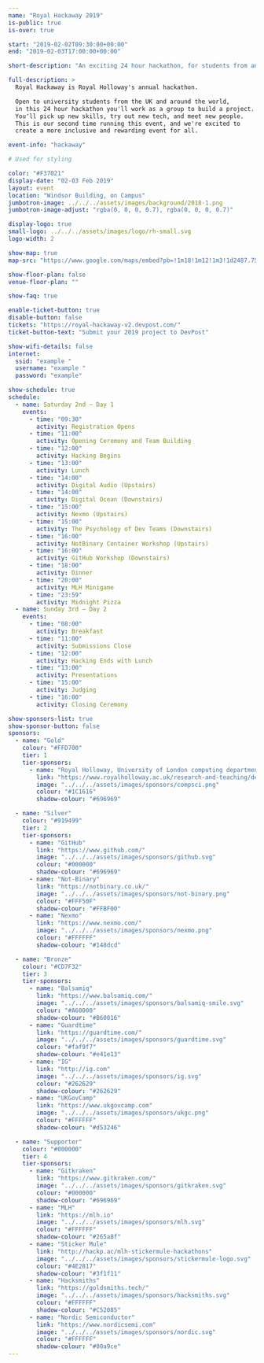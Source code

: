 ```yaml
---
name: "Royal Hackaway 2019"
is-public: true
is-over: true

start: "2019-02-02T09:30:00+00:00"
end: "2019-02-03T17:00:00+00:00"

short-description: "An exciting 24 hour hackathon, for students from any university."

full-description: >
  Royal Hackaway is Royal Holloway's annual hackathon.

  Open to university students from the UK and around the world,
  in this 24 hour hackathon you'll work as a group to build a project.
  You'll pick up new skills, try out new tech, and meet new people.
  This is our second time running this event, and we're excited to
  create a more inclusive and rewarding event for all.

event-info: "hackaway"

# Used for styling

color: "#F37021"
display-date: "02-03 Feb 2019"
layout: event
location: "Windsor Building, on Campus"
jumbotron-image: ../../../assets/images/background/2018-1.png
jumbotron-image-adjust: "rgba(0, 0, 0, 0.7), rgba(0, 0, 0, 0.7)"

display-logo: true
small-logo: ../../../assets/images/logo/rh-small.svg
logo-width: 2

show-map: true
map-src: "https://www.google.com/maps/embed?pb=!1m18!1m12!1m3!1d2487.759701888386!2d-0.5680310838687079!3d51.42584067962183!2m3!1f0!2f0!3f0!3m2!1i1024!2i768!4f13.1!3m3!1m2!1s0x487679fe3dce3113%3A0x47f0f448b19730a3!2sWindsor+Building!5e0!3m2!1sen!2suk!4v1546448505106"

show-floor-plan: false
venue-floor-plan: ""

show-faq: true

enable-ticket-button: true
disable-button: false
tickets: "https://royal-hackaway-v2.devpost.com/"
ticket-button-text: "Submit your 2019 project to DevPost"

show-wifi-details: false
internet:
  ssid: "example "
  username: "example "
  password: "example"

show-schedule: true
schedule:
  - name: Saturday 2nd — Day 1
    events:
      - time: "09:30"
        activity: Registration Opens
      - time: "11:00"
        activity: Opening Ceremony and Team Building
      - time: "12:00"
        activity: Hacking Begins
      - time: "13:00"
        activity: Lunch
      - time: "14:00"
        activity: Digital Audio (Upstairs)
      - time: "14:00"
        activity: Digital Ocean (Downstairs)
      - time: "15:00"
        activity: Nexmo (Upstairs)
      - time: "15:00"
        activity: The Psychology of Dev Teams (Downstairs)
      - time: "16:00"
        activity: NotBinary Container Workshop (Upstairs)
      - time: "16:00"
        activity: GitHub Workshop (Downstairs)
      - time: "18:00"
        activity: Dinner
      - time: "20:00"
        activity: MLH Minigame
      - time: "23:59"
        activity: Midnight Pizza
  - name: Sunday 3rd — Day 2
    events:
      - time: "08:00"
        activity: Breakfast
      - time: "11:00"
        activity: Submissions Close
      - time: "12:00"
        activity: Hacking Ends with Lunch
      - time: "13:00"
        activity: Presentations
      - time: "15:00"
        activity: Judging
      - time: "16:00"
        activity: Closing Ceremony

show-sponsors-list: true
show-sponsor-button: false
sponsors:
  - name: "Gold"
    colour: "#FFD700"
    tier: 1
    tier-sponsors:
      - name: "Royal Holloway, University of London computing department"
        link: "https://www.royalholloway.ac.uk/research-and-teaching/departments-and-schools/computer-science/"
        image: "../../../assets/images/sponsors/compsci.png"
        colour: "#1C1616"
        shadow-colour: "#696969"

  - name: "Silver"
    colour: "#919499"
    tier: 2
    tier-sponsors:
      - name: "GitHub"
        link: "https://www.github.com/"
        image: "../../../assets/images/sponsors/github.svg"
        colour: "#000000"
        shadow-colour: "#696969"
      - name: "Not-Binary"
        link: "https://notbinary.co.uk/"
        image: "../../../assets/images/sponsors/not-binary.png"
        colour: "#FFF50F"
        shadow-colour: "#FFBF00"
      - name: "Nexmo"
        link: "https://www.nexmo.com/"
        image: "../../../assets/images/sponsors/nexmo.png"
        colour: "#FFFFFF"
        shadow-colour: "#148dcd"

  - name: "Bronze"
    colour: "#CD7F32"
    tier: 3
    tier-sponsors:
      - name: "Balsamiq"
        link: "https://www.balsamiq.com/"
        image: "../../../assets/images/sponsors/balsamiq-smile.svg"
        colour: "#A60000"
        shadow-colour: "#B60016"
      - name: "Guardtime"
        link: "https://guardtime.com/"
        image: "../../../assets/images/sponsors/guardtime.svg"
        colour: "#faf9f7"
        shadow-colour: "#e41e13"
      - name: "IG"
        link: "http://ig.com"
        image: "../../../assets/images/sponsors/ig.svg"
        colour: "#262629"
        shadow-colour: "#262629"
      - name: "UKGovCamp"
        link: "https://www.ukgovcamp.com"
        image: "../../../assets/images/sponsors/ukgc.png"
        colour: "#FFFFFF"
        shadow-colour: "#d53246"

  - name: "Supporter"
    colour: "#000000"
    tier: 4
    tier-sponsors:
      - name: "Gitkraken"
        link: "https://www.gitkraken.com/"
        image: "../../../assets/images/sponsors/gitkraken.svg"
        colour: "#000000"
        shadow-colour: "#696969"
      - name: "MLH"
        link: "https://mlh.io"
        image: "../../../assets/images/sponsors/mlh.svg"
        colour: "#FFFFFF"
        shadow-colour: "#265a8f"
      - name: "Sticker Mule"
        link: "http://hackp.ac/mlh-stickermule-hackathons"
        image: "../../../assets/images/sponsors/stickermule-logo.svg"
        colour: "#4E2817"
        shadow-colour: "#3f1f11"
      - name: "Hacksmiths"
        link: "https://goldsmiths.tech/"
        image: "../../../assets/images/sponsors/hacksmiths.svg"
        colour: "#FFFFFF"
        shadow-colour: "#C52085"
      - name: "Nordic Semiconductor"
        link: "https://www.nordicsemi.com"
        image: "../../../assets/images/sponsors/nordic.svg"
        colour: "#FFFFFF"
        shadow-colour: "#00a9ce"
---
```

